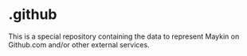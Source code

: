 # .github

This is a special repository containing the data to represent Maykin on 
Github.com and/or other external services.